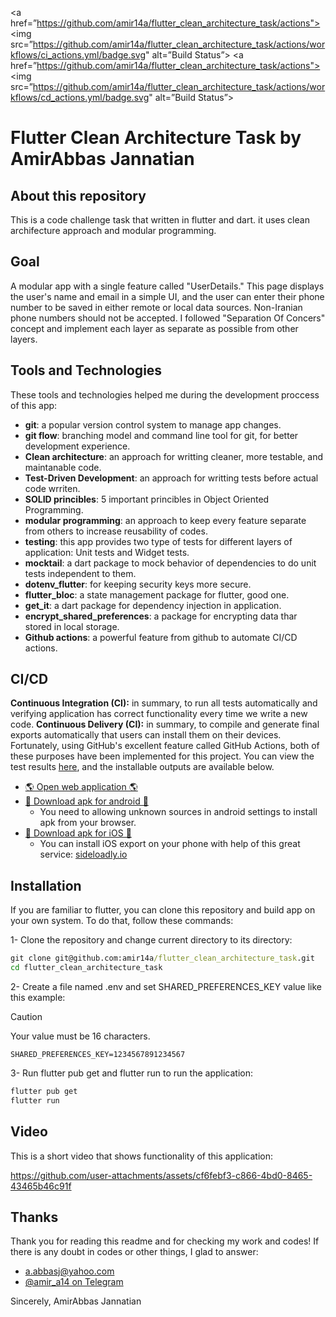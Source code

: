 <a href=”https://github.com/amir14a/flutter_clean_architecture_task/actions"><img src=”https://github.com/amir14a/flutter_clean_architecture_task/actions/workflows/ci_actions.yml/badge.svg" alt=”Build Status”></a> <a href=”https://github.com/amir14a/flutter_clean_architecture_task/actions"><img src=”https://github.com/amir14a/flutter_clean_architecture_task/actions/workflows/cd_actions.yml/badge.svg" alt=”Build Status”></a>
# Flutter Clean Architecture Task by AmirAbbas Jannatian

## About this repository

This is a code challenge task that written in flutter and dart. it uses clean archifecture approach and modular programming.

## Goal
A modular app with a single feature called "UserDetails." This page displays the user's name and email in a simple UI, and the user can enter their phone number to be saved in either remote or local data sources. Non-Iranian phone numbers should not be accepted.
I followed "Separation Of Concers" concept and implement each layer as separate as possible from other layers.

## Tools and Technologies

These tools and technologies helped me during the development proccess of this app:
- **git**: a popular version control system to manage app changes.
- **git flow**: branching model and command line tool for git, for better development experience.
- **Clean architecture**: an approach for writting cleaner, more testable, and maintanable code.
- **Test-Driven Development**: an approach for writting tests before actual code wrriten.
- **SOLID princibles**: 5 important princibles in Object Oriented Programming.
- **modular programming**: an approach to keep every feature separate from others to increase reusability of codes.
- **testing**: this app provides two type of tests for different layers of application: Unit tests and Widget tests.
- **mocktail**: a dart package to mock behavior of dependencies to do unit tests independent to them.
- **dotenv_flutter**: for keeping security keys more secure.
- **flutter_bloc**: a state management package for flutter, good one.
- **get_it**: a dart package for dependency injection in application.
- **encrypt_shared_preferences**: a package for encrypting data thar stored in local storage.
- **Github actions**: a powerful feature from github to automate CI/CD actions.

## CI/CD

**Continuous Integration (CI):** in summary, to run all tests automatically and verifying application has correct functionality every time we write a new code.
**Continuous Delivery (CI):** in summary, to compile and generate final exports automatically that users can install them on their devices.
Fortunately, using GitHub's excellent feature called GitHub Actions, both of these purposes have been implemented for this project. You can view the test results [here](https://github.com/amir14a/flutter_clean_architecture_task/actions/workflows/cd_actions.yml), and the installable outputs are available below.

- [🌎 Open web application 🌎](https://amir14a.github.io/flutter_clean_architecture_task/)
- [🤖 Download apk for android 🤖](https://github.com/amir14a/flutter_clean_architecture_task/releases/latest)
  * You need to allowing unknown sources in android settings to install apk from your browser.
- [📱 Download apk for iOS 📱](https://github.com/amir14a/flutter_clean_architecture_task/releases/latest)
  * You can install iOS export on your phone with help of this great service: [sideloadly.io](https://sideloadly.io)

## Installation

If you are familiar to flutter, you can clone this repository and build app on your own system.
To do that, follow these commands:

1- Clone the repository and change current directory to its directory:
```cmd
git clone git@github.com:amir14a/flutter_clean_architecture_task.git
cd flutter_clean_architecture_task
```
2- Create a file named .env and set SHARED_PREFERENCES_KEY value like this example:
> [!CAUTION]
> Your value must be 16 characters.

```.env
SHARED_PREFERENCES_KEY=1234567891234567
```

3- Run flutter pub get and flutter run to run the application:
```cmd
flutter pub get
flutter run
```

## Video

This is a short video that shows functionality of this application:


https://github.com/user-attachments/assets/cf6febf3-c866-4bd0-8465-43465b46c91f


## Thanks

Thank you for reading this readme and for checking my work and codes! If there is any doubt in codes
or other things, I glad to answer:

- [a.abbasj@yahoo.com](mailto:a.abbasj@yahoo.com)
- [@amir_a14 on Telegram](https://t.me/amir_a14)

Sincerely,
  AmirAbbas Jannatian
